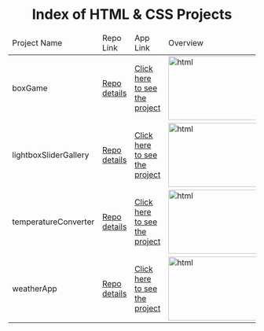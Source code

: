 <p align="center"> 
  
<h1 align="center">Index of HTML & CSS Projects</h1>

</p>

<table>
    <thead>
        <tr>
            <td>Project Name</td>
            <td>Repo Link</td>
            <td>App Link</td>
            <td>Overview</td>
        </tr>
    </thead>
    <tbody> 
        <tr>
            <td>boxGame</td>
            <td><a href="https://github.com/hasan-furkan/boxGame" target="_blank">Repo details</a></td>
            <td><a href="https://hasan-furkan.github.io/boxGame/" target="_blank">Click here to see the project</a></td>
            <td><img style="width:500px;" src="./gifs/SurveyForm.gif" alt="html" height=130></td> 
        </tr>
        <tr>
            <td>lightboxSliderGallery</td>
            <td><a href="https://github.com/hasan-furkan/lightboxSliderGallery" target="_blank">Repo details</a></td>
            <td><a href="https://hasan-furkan.github.io/lightboxSliderGallery/" target="_blank">Click here to see the project</a></td>
            <td><img style="width:500px;" src="./images/GoogleLandingPage.png" alt="html" height=130></td> 
        </tr>
        <tr>
            <td>temperatureConverter</td>
            <td><a href="https://github.com/hasan-furkan/temperatureConverter" target="_blank">Repo details</a></td>
            <td><a href="https://hasan-furkan.github.io/temperatureConverter/" target="_blank">Click here to see the project</a></td>
            <td><img style="width:500px;" src="./gifs/NetflixSurveyForm.gif" alt="html" height=130></td> 
        </tr>  
        <tr>
            <td>weatherApp</td>
            <td><a href="https://github.com/hasan-furkan/weatherApp" target="_blank">Repo details</a></td>
            <td><a href="https://hasan-furkan.github.io/weatherApp/" target="_blank">Click here to see the project</a></td>
            <td><img style="width:500px;" src="./gifs/TheCreativeCrew.gif" alt="html" height=130></td> 
        </tr>
</tbody>
</table>
